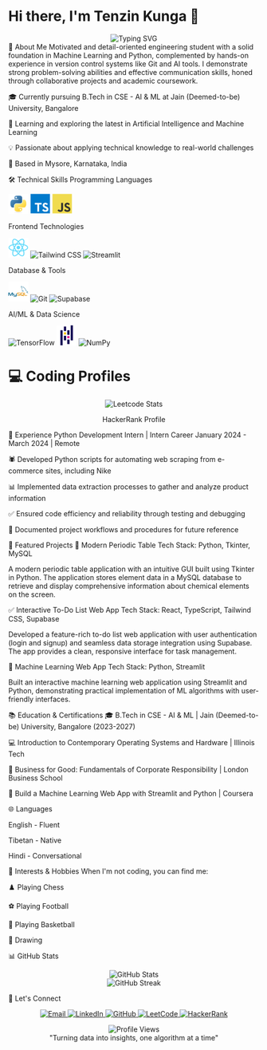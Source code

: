 # Hi there, I'm Tenzin Kunga 👋
<div align="center"> <img src="https://readme-typing-svg.herokuapp.com?font=Fira+Code&pause=1000&color=2196F3&center=true&vCenter=true&width=435&lines=AI+%26+ML+Engineer;Python+Developer;Machine+Learning+Enthusiast;Problem+Solver" alt="Typing SVG" /> </div>
🚀 About Me
Motivated and detail-oriented engineering student with a solid foundation in Machine Learning and Python, complemented by hands-on experience in version control systems like Git and AI tools. I demonstrate strong problem-solving abilities and effective communication skills, honed through collaborative projects and academic coursework.

🎓 Currently pursuing B.Tech in CSE - AI & ML at Jain (Deemed-to-be) University, Bangalore

🌱 Learning and exploring the latest in Artificial Intelligence and Machine Learning

💡 Passionate about applying technical knowledge to real-world challenges

📍 Based in Mysore, Karnataka, India

🛠️ Technical Skills
Programming Languages
<p align="left"> <img src="https://raw.githubusercontent.com/devicons/devicon/master/icons/python/python-original.svg" alt="Python" width="40" height="40"/> <img src="https://raw.githubusercontent.com/devicons/devicon/master/icons/typescript/typescript-original.svg" alt="TypeScript" width="40" height="40"/> <img src="https://raw.githubusercontent.com/devicons/devicon/master/icons/javascript/javascript-original.svg" alt="JavaScript" width="40" height="40"/> </p>
Frontend Technologies
<p align="left"> <img src="https://raw.githubusercontent.com/devicons/devicon/master/icons/react/react-original.svg" alt="React" width="40" height="40"/> <img src="https://www.vectorlogo.zone/logos/tailwindcss/tailwindcss-icon.svg" alt="Tailwind CSS" width="40" height="40"/> <img src="https://streamlit.io/images/brand/streamlit-mark-color.png" alt="Streamlit" width="40" height="40"/> </p>
Database & Tools
<p align="left"> <img src="https://raw.githubusercontent.com/devicons/devicon/master/icons/mysql/mysql-original-wordmark.svg" alt="MySQL" width="40" height="40"/> <img src="https://www.vectorlogo.zone/logos/git-scm/git-scm-icon.svg" alt="Git" width="40" height="40"/> <img src="https://www.vectorlogo.zone/logos/supabase/supabase-icon.svg" alt="Supabase" width="40" height="40"/> </p>
AI/ML & Data Science
<p align="left"> <img src="https://www.vectorlogo.zone/logos/tensorflow/tensorflow-icon.svg" alt="TensorFlow" width="40" height="40"/> <img src="https://raw.githubusercontent.com/devicons/devicon/2ae2a900d2f041da66e950e4d48052658d850630/icons/pandas/pandas-original.svg" alt="Pandas" width="40" height="40"/> <img src="https://www.vectorlogo.zone/logos/numpy/numpy-icon.svg" alt="NumPy" width="40" height="40"/> </p>

# 💻 Coding Profiles
<div align="center">

![Leetcode Stats](https://leetcard.jacoblin.cool/tenkunga911?ext=heatmap)

HackerRank Profile


</div>
💼 Experience
Python Development Intern | Intern Career
January 2024 - March 2024 | Remote

🕷️ Developed Python scripts for automating web scraping from e-commerce sites, including Nike

📊 Implemented data extraction processes to gather and analyze product information

✅ Ensured code efficiency and reliability through testing and debugging

📝 Documented project workflows and procedures for future reference

🎯 Featured Projects
🧪 Modern Periodic Table
Tech Stack: Python, Tkinter, MySQL

A modern periodic table application with an intuitive GUI built using Tkinter in Python. The application stores element data in a MySQL database to retrieve and display comprehensive information about chemical elements on the screen.

✅ Interactive To-Do List Web App
Tech Stack: React, TypeScript, Tailwind CSS, Supabase

Developed a feature-rich to-do list web application with user authentication (login and signup) and seamless data storage integration using Supabase. The app provides a clean, responsive interface for task management.

🤖 Machine Learning Web App
Tech Stack: Python, Streamlit

Built an interactive machine learning web application using Streamlit and Python, demonstrating practical implementation of ML algorithms with user-friendly interfaces.

📚 Education & Certifications
🎓 B.Tech in CSE - AI & ML | Jain (Deemed-to-be) University, Bangalore (2023-2027)

💻 Introduction to Contemporary Operating Systems and Hardware | Illinois Tech

🏢 Business for Good: Fundamentals of Corporate Responsibility | London Business School

🤖 Build a Machine Learning Web App with Streamlit and Python | Coursera

🌐 Languages

English - Fluent

Tibetan - Native

Hindi - Conversational

🎨 Interests & Hobbies
When I'm not coding, you can find me:

♟️ Playing Chess

⚽ Playing Football

🏀 Playing Basketball

🎨 Drawing

📊 GitHub Stats
<div align="center"> <img src="https://github-readme-stats.vercel.app/api?username=tampered-sin&show_icons=true&theme=tokyonight" alt="GitHub Stats" /> </div> <div align="center"> <img src="https://github-readme-streak-stats.herokuapp.com/?user=tampered-sin&theme=tokyonight" alt="GitHub Streak" /> </div>

🤝 Let's Connect
<p align="center"> <a href="mailto:tenkunga911@gmail.com"> <img src="https://img.shields.io/badge/Email-D14836?style=for-the-badge&logo=gmail&logoColor=white" alt="Email"/> </a> <a href="https://linkedin.com/in/kungatenzin"> <img src="https://img.shields.io/badge/LinkedIn-0077B5?style=for-the-badge&logo=linkedin&logoColor=white" alt="LinkedIn"/> </a> <a href="https://github.com/tampered-sin"> <img src="https://img.shields.io/badge/GitHub-100000?style=for-the-badge&logo=github&logoColor=white" alt="GitHub"/> </a> <a href="https://leetcode.com/u/tenkunga911"> <img src="https://img.shields.io/badge/LeetCode-FFA116?style=for-the-badge&logo=LeetCode&logoColor=black" alt="LeetCode"/> </a> <a href="https://www.hackerrank.com/profile/tenkunga911"> <img src="https://img.shields.io/badge/HackerRank-2EC866?style=for-the-badge&logo=HackerRank&logoColor=white" alt="HackerRank"/> </a> </p>
<div align="center"> <img src="https://komarev.com/ghpvc/?username=tampered-sin&color=blue&style=flat-square" alt="Profile Views"/> </div> <div align="center">
"Turning data into insights, one algorithm at a time"

</div>
